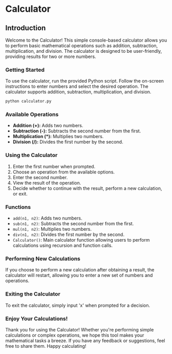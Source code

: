 # Calculator

## Introduction
Welcome to the Calculator! This simple console-based calculator allows you to perform basic mathematical operations such as addition, subtraction, multiplication, and division. The calculator is designed to be user-friendly, providing results for two or more numbers.

### Getting Started
To use the calculator, run the provided Python script. Follow the on-screen instructions to enter numbers and select the desired operation. The calculator supports addition, subtraction, multiplication, and division.

```python
python calculator.py
```

### Available Operations
- **Addition (+):** Adds two numbers.
- **Subtraction (-):** Subtracts the second number from the first.
- **Multiplication (*):** Multiplies two numbers.
- **Division (/):** Divides the first number by the second.

### Using the Calculator
1. Enter the first number when prompted.
2. Choose an operation from the available options.
3. Enter the second number.
4. View the result of the operation.
5. Decide whether to continue with the result, perform a new calculation, or exit.

### Functions
- `add(n1, n2)`: Adds two numbers.
- `sub(n1, n2)`: Subtracts the second number from the first.
- `mul(n1, n2)`: Multiplies two numbers.
- `div(n1, n2)`: Divides the first number by the second.
- `Calculator()`: Main calculator function allowing users to perform calculations using recursion and function calls.

### Performing New Calculations
If you choose to perform a new calculation after obtaining a result, the calculator will restart, allowing you to enter a new set of numbers and operations.

### Exiting the Calculator
To exit the calculator, simply input 'x' when prompted for a decision.

### Enjoy Your Calculations!
Thank you for using the Calculator! Whether you're performing simple calculations or complex operations, we hope this tool makes your mathematical tasks a breeze. If you have any feedback or suggestions, feel free to share them. Happy calculating!